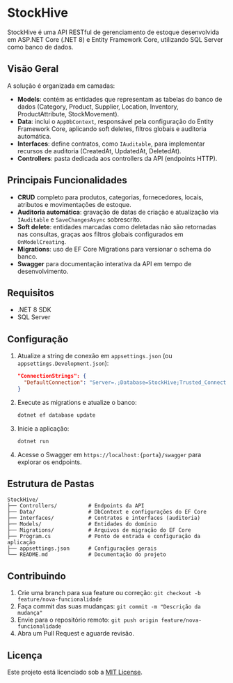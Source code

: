 # StockHive

StockHive é uma API RESTful de gerenciamento de estoque desenvolvida em ASP.NET Core (.NET 8) e Entity Framework Core, utilizando SQL Server como banco de dados.

## Visão Geral

A solução é organizada em camadas:

- **Models**: contém as entidades que representam as tabelas do banco de dados (Category, Product, Supplier, Location, Inventory, ProductAttribute, StockMovement).
- **Data**: inclui o `AppDbContext`, responsável pela configuração do Entity Framework Core, aplicando soft deletes, filtros globais e auditoria automática.
- **Interfaces**: define contratos, como `IAuditable`, para implementar recursos de auditoria (CreatedAt, UpdatedAt, DeletedAt).
- **Controllers**: pasta dedicada aos controllers da API (endpoints HTTP).

## Principais Funcionalidades

- **CRUD** completo para produtos, categorias, fornecedores, locais, atributos e movimentações de estoque.
- **Auditoria automática**: gravação de datas de criação e atualização via `IAuditable` e `SaveChangesAsync` sobrescrito.
- **Soft delete**: entidades marcadas como deletadas não são retornadas nas consultas, graças aos filtros globais configurados em `OnModelCreating`.
- **Migrations**: uso de EF Core Migrations para versionar o schema do banco.
- **Swagger** para documentação interativa da API em tempo de desenvolvimento.

## Requisitos

- .NET 8 SDK
- SQL Server

## Configuração

1. Atualize a string de conexão em `appsettings.json` (ou `appsettings.Development.json`):
   ```json
   "ConnectionStrings": {
     "DefaultConnection": "Server=.;Database=StockHive;Trusted_Connection=True;"
   }
   ```
2. Execute as migrations e atualize o banco:
   ```powershell
   dotnet ef database update
   ```
3. Inicie a aplicação:
   ```powershell
   dotnet run
   ```
4. Acesse o Swagger em `https://localhost:{porta}/swagger` para explorar os endpoints.

## Estrutura de Pastas

```
StockHive/
├── Controllers/          # Endpoints da API
├── Data/                 # DbContext e configurações do EF Core
├── Interfaces/           # Contratos e interfaces (auditoria)
├── Models/               # Entidades do domínio
├── Migrations/           # Arquivos de migração do EF Core
├── Program.cs            # Ponto de entrada e configuração da aplicação
├── appsettings.json      # Configurações gerais
└── README.md             # Documentação do projeto
```

## Contribuindo

1. Crie uma branch para sua feature ou correção: `git checkout -b feature/nova-funcionalidade`
2. Faça commit das suas mudanças: `git commit -m "Descrição da mudança"`
3. Envie para o repositório remoto: `git push origin feature/nova-funcionalidade`
4. Abra um Pull Request e aguarde revisão.

## Licença

Este projeto está licenciado sob a [MIT License](LICENSE).
